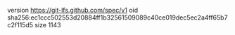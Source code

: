 version https://git-lfs.github.com/spec/v1
oid sha256:ec1ccc502553d20884ff1b32561509089c40ce019dec5ec2a4ff65b7c2f115d5
size 1143
